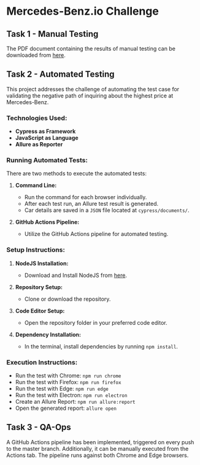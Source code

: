# Mercedes-Benz.io Challenge

## Task 1 - Manual Testing

The PDF document containing the results of manual testing can be downloaded from [here](link_to_pdf).

## Task 2 - Automated Testing

This project addresses the challenge of automating the test case for validating the negative path of inquiring about the highest price at Mercedes-Benz.

### Technologies Used:

- **Cypress as Framework**
- **JavaScript as Language**
- **Allure as Reporter**

### Running Automated Tests:

There are two methods to execute the automated tests:

1. **Command Line:**

   - Run the command for each browser individually.
   - After each test run, an Allure test result is generated.
   - Car details are saved in a `JSON` file located at `cypress/documents/`.

2. **GitHub Actions Pipeline:**
   - Utilize the GitHub Actions pipeline for automated testing.

### Setup Instructions:

1. **NodeJS Installation:**

   - Download and Install NodeJS from [here](https://nodejs.org/en/download/).

2. **Repository Setup:**

   - Clone or download the repository.

3. **Code Editor Setup:**

   - Open the repository folder in your preferred code editor.

4. **Dependency Installation:**
   - In the terminal, install dependencies by running `npm install`.

### Execution Instructions:

- Run the test with Chrome: `npm run chrome`
- Run the test with Firefox: `npm run firefox`
- Run the test with Edge: `npm run edge`
- Run the test with Electron: `npm run electron`
- Create an Allure Report: `npm run allure:report`
- Open the generated report: `allure open`

## Task 3 - QA-Ops

A GitHub Actions pipeline has been implemented, triggered on every push to the master branch. Additionally, it can be manually executed from the Actions tab. The pipeline runs against both Chrome and Edge browsers.
